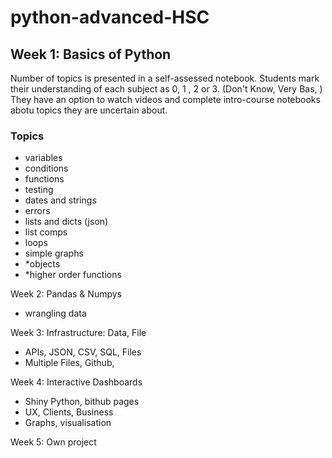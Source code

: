 # python-advanced-HSC

## Week 1: Basics of Python

Number of topics is presented in a self-assessed notebook. Students mark their understanding of each subject as 0, 1 , 2 or 3. (Don't Know, Very Bas, ) They have an option to watch videos and complete intro-course notebooks abotu topics they are uncertain about.

### Topics
- variables
- conditions
- functions
- testing
- dates and strings
- errors
- lists and dicts (json)
- list comps
- loops
- simple graphs
- *objects
- *higher order functions

Week 2: Pandas & Numpys
- wrangling data

Week 3: Infrastructure: Data, File
- APIs, JSON, CSV, SQL, Files
- Multiple Files, Github, 

Week 4: Interactive Dashboards
- Shiny Python, bithub pages
- UX, Clients, Business
- Graphs, visualisation

Week 5: Own project
